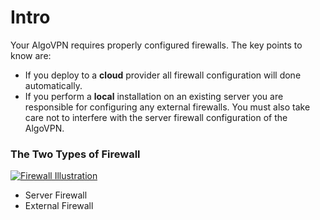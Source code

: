 # Intro

Your AlgoVPN requires properly configured firewalls. The key points to know are:

* If you deploy to a **cloud** provider all firewall configuration will done automatically.
* If you perform a **local** installation on an existing server you are responsible for configuring any external firewalls. You must also take care not to interfere with the server firewall configuration of the AlgoVPN.

### The Two Types of Firewall

[![Firewall Illustration](https://github.com/trailofbits/algo/raw/master/docs/images/firewalls.png)](https://github.com/trailofbits/algo/blob/master/docs/images/firewalls.png)



* Server Firewall
* External Firewall

